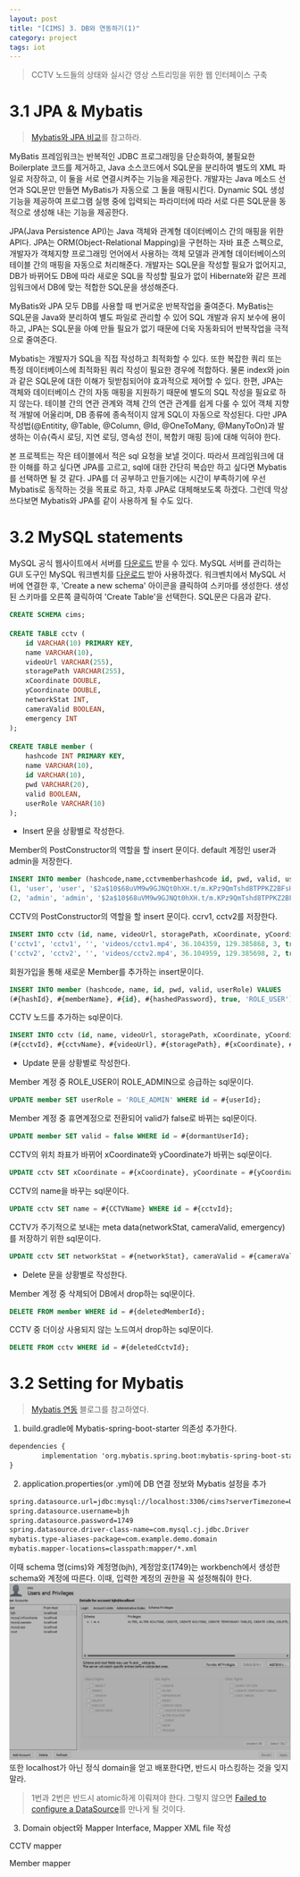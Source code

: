 ```yaml
---
layout: post
title: "[CIMS] 3. DB와 연동하기(1)"
category: project
tags: iot
---
```


> CCTV 노드들의 상태와 실시간 영상 스트리밍을 위한 웹 인터페이스 구축

# 3.1 JPA & Mybatis
> [Mybatis와 JPA 비교]를 참고하라.

MyBatis 프레임워크는 반복적인 JDBC 프로그래밍을 단순화하여, 불필요한 Boilerplate 코드를 제거하고, Java 소스코드에서 SQL문을 분리하여 별도의 XML 파일로 저장하고, 이 둘을 서로 연결시켜주는 기능을 제공한다. 개발자는 Java 메소드 선언과 SQL문만 만들면 MyBatis가 자동으로 그 둘을 매핑시킨다.
Dynamic SQL 생성 기능을 제공하여 프로그램 실행 중에 입력되는 파라미터에 따라 서로 다른 SQL문을 동적으로 생성해 내는 기능을 제공한다.

JPA(Java Persistence API)는 Java 객체와 관계형 데이터베이스 간의 매핑을 위한 API다. JPA는 ORM(Object-Relational Mapping)을 구현하는 자바 표준 스펙으로, 개발자가 객체지향 프로그래밍 언어에서 사용하는 객체 모델과 관계형 데이터베이스의 테이블 간의 매핑을 자동으로 처리해준다. 
개발자는 SQL문을 작성할 필요가 없어지고, DB가 바뀌어도 DB에 따라 새로운 SQL을 작성할 필요가 없이 Hibernate와 같은 프레임워크에서 DB에 맞는 적합한 SQL문을 생성해준다.

<!--more-->

MyBatis와 JPA 모두 DB를 사용할 때 번거로운 반복작업을 줄여준다. MyBatis는 SQL문을 Java와 분리하여 별도 파일로 관리할 수 있어 SQL 개발과 유지 보수에 용이하고, JPA는 SQL문을 아예 만들 필요가 없기 때문에 더욱 자동화되어 반복작업을 극적으로 줄여준다.

Mybatis는 개발자가 SQL을 직접 작성하고 최적화할 수 있다. 또한 복잡한 쿼리 또는 특정 데이터베이스에 최적화된 쿼리 작성이 필요한 경우에 적합하다. 물론 index와 join과 같은 SQL문에 대한 이해가 뒷받침되어야 효과적으로 제어할 수 있다.
한편, JPA는 객체와 데이터베이스 간의 자동 매핑을 지원하기 때문에 별도의 SQL 작성을 필요로 하지 않는다. 테이블 간의 연관 관계와 객체 간의 연관 관계를 쉽게 다룰 수 있어 객체 지향적 개발에 어울리며, DB 종류에 종속적이지 않게 SQL이 자동으로 작성된다. 다만 JPA 작성법(@Entitity, @Table, @Column, @Id, @OneToMany, @ManyToOn)과 발생하는 이슈(즉시 로딩, 지연 로딩, 영속성 전이, 복합키 매핑 등)에 대해 익혀야 한다.

본 프로젝트는 작은 테이블에서 적은 sql 요청을 보낼 것이다. 따라서 프레임워크에 대한 이해를 하고 싶다면 JPA를 고르고, sql에 대한 간단히 복습만 하고 싶다면 Mybatis를 선택하면 될 것 같다.
JPA를 더 공부하고 만들기에는 시간이 부족하기에 우선 Mybatis로 동작하는 것을 목표로 하고, 차후 JPA로 대체해보도록 하겠다.
그런데 막상 쓰다보면 Mybatis와 JPA를 같이 사용하게 될 수도 있다.

# 3.2 MySQL statements
MySQL 공식 웹사이트에서 서버를 [다운로드](https://dev.mysql.com/downloads/) 받을 수 있다. MySQL 서버를 관리하는 GUI 도구인 MySQL 워크벤치를 [다운로드](https://www.mysql.com/products/workbench/) 받아 사용하겠다.
워크벤치에서 MySQL 서버에 연결한 후, 'Create a new schema' 아이콘을 클릭하여 스키마를 생성한다. 생성된 스키마를 오른쪽 클릭하여 'Create Table'을 선택한다. SQL문은 다음과 같다.
```sql
CREATE SCHEMA cims;

CREATE TABLE cctv (
    id VARCHAR(10) PRIMARY KEY,
    name VARCHAR(10),
    videoUrl VARCHAR(255),
    storagePath VARCHAR(255),
    xCoordinate DOUBLE,
    yCoordinate DOUBLE,
    networkStat INT,
    cameraValid BOOLEAN,
    emergency INT
);

CREATE TABLE member (
    hashcode INT PRIMARY KEY,
    name VARCHAR(10),
    id VARCHAR(10),
    pwd VARCHAR(20),
    valid BOOLEAN,
    userRole VARCHAR(10) 
);
```

* Insert 문을 상황별로 작성한다.

Member의 PostConstructor의 역할을 할 insert 문이다. default 계정인 user과 admin을 저장한다.
```sql
INSERT INTO member (hashcode,name,cctvmemberhashcode id, pwd, valid, userRole) VALUES
(1, 'user', 'user', '$2a$10$68uVM9w9GJNQt0hXH.t/m.KPz9QmTshd8TPPKZ2BFsH.F9l5lZ4bC', true, 'ROLE_USER'),
(2, 'admin', 'admin', '$2a$10$68uVM9w9GJNQt0hXH.t/m.KPz9QmTshd8TPPKZ2BFsH.F9l5lZ4bC', true, 'ROLE_ADMIN');
```
CCTV의 PostConstructor의 역할을 할 insert 문이다. ccrv1, cctv2를 저장한다.
```sql
INSERT INTO cctv (id, name, videoUrl, storagePath, xCoordinate, yCoordinate, networkStat, cameraValid, emergency) VALUES
('cctv1', 'cctv1', '', 'videos/cctv1.mp4', 36.104359, 129.385868, 3, true, 0),
('cctv2', 'cctv2', '', 'videos/cctv2.mp4', 36.104959, 129.385698, 2, true, 0);
```
회원가입을 통해 새로운 Member를 추가하는 insert문이다.
```sql
INSERT INTO member (hashcode, name, id, pwd, valid, userRole) VALUES
(#{hashId}, #{memberName}, #{id}, #{hashedPassword}, true, 'ROLE_USER');
```
CCTV 노드를 추가하는 sql문이다.
```sql
INSERT INTO cctv (id, name, videoUrl, storagePath, xCoordinate, yCoordinate, networkStat, cameraValid, emergency) VALUES
(#{cctvId}, #{cctvName}, #{videoUrl}, #{storagePath}, #{xCoordinate}, #{yCoordinate}, #{networkStat}, #{cameraValid}, #{emergency});
```

* Update 문을 상황별로 작성한다.

Member 계정 중 ROLE_USER이 ROLE_ADMIN으로 승급하는 sql문이다.
```sql
UPDATE member SET userRole = 'ROLE_ADMIN' WHERE id = #{userId};
```
Member 계정 중 휴면계정으로 전환되어 valid가 false로 바뀌는 sql문이다.
```sql
UPDATE member SET valid = false WHERE id = #{dormantUserId};
```
CCTV의 위치 좌표가 바뀌어 xCoordinate와 yCoordinate가 바뀌는 sql문이다.
```sql
UPDATE cctv SET xCoordinate = #{xCoordinate}, yCoordinate = #{yCoordinate} WHERE id = #{cctvId};
```
CCTV의 name을 바꾸는 sql문이다.
```sql
UPDATE cctv SET name = #{CCTVName} WHERE id = #{cctvId};
```
CCTV가 주기적으로 보내는 meta data(networkStat, cameraValid, emergency)를 저장하기 위한 sql문이다.
```sql
UPDATE cctv SET networkStat = #{networkStat}, cameraValid = #{cameraValid}, emergency = #{emergency} WHERE id = #{cctvId};
```

* Delete 문을 상황별로 작성한다.

Member 계정 중 삭제되어 DB에서 drop하는 sql문이다.
```sql
DELETE FROM member WHERE id = #{deletedMemberId};
```
CCTV 중 더이상 사용되지 않는 노드여서 drop하는 sql문이다.
```sql
DELETE FROM cctv WHERE id = #{deletedCctvId};
```

# 3.2 Setting for Mybatis
> [Mybatis 연동] 블로그를 참고하였다.

1. build.gradle에 Mybatis-spring-boot-starter 의존성 추가한다.
```xml
dependencies {
        implementation 'org.mybatis.spring.boot:mybatis-spring-boot-starter:2.2.0'
}
```
2. application.properties(or .yml)에 DB 연결 정보와 Mybatis 설정을 추가
```xml
spring.datasource.url=jdbc:mysql://localhost:3306/cims?serverTimezone=UTC&characterEncoding=UTF-8
spring.datasource.username=bjh
spring.datasource.password=1749
spring.datasource.driver-class-name=com.mysql.cj.jdbc.Driver
mybatis.type-aliases-package=com.example.demo.domain
mybatis.mapper-locations=classpath:mapper/*.xml
```
이때 schema 명(cims)와 계정명(bjh), 계정암호(1749)는 workbench에서 생성한 schema와 계정에 따른다.
이때, 입력한 계정의 권한을 꼭 설정해줘야 한다.
![user-privileges](/assets/img/2024-02-28/user-privileges.png)
또한 localhost가 아닌 정식 domain을 얻고 배포한다면, 반드시 마스킹하는 것을 잊지말라.

> 1번과 2번은 반드시 atomic하게 이뤄져야 한다. 그렇지 않으면 [Failed to configure a DataSource]를 만나게 될 것이다.

3. Domain object와 Mapper Interface, Mapper XML file 작성

CCTV mapper

Member mapper


<!-- Links -->
[Mybatis와 JPA 비교]: https://www.elancer.co.kr/blog/view?seq=231
[Mybatis 연동]: https://engineerinsight.tistory.com/219
[Failed to configure a DataSource]: https://psip31.tistory.com/139